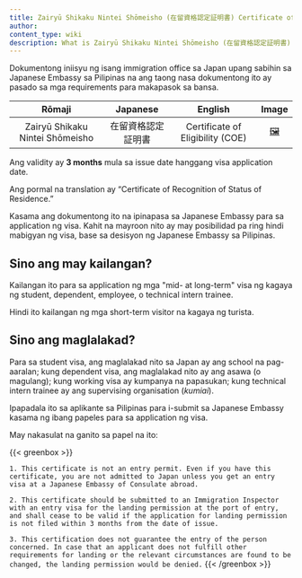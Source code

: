 ```yaml
---
title: Zairyū Shikaku Nintei Shōmeisho (在留資格認定証明書) Certificate of Eligibility
author:
content_type: wiki
description: What is Zairyū Shikaku Nintei Shōmeisho (在留資格認定証明書) Certificate of Eligibility?
---
```

Dokumentong iniisyu ng isang immigration office sa Japan upang sabihin sa Japanese Embassy sa Pilipinas na ang taong nasa dokumentong ito ay pasado sa mga requirements para makapasok sa bansa.

| Rōmaji | Japanese | English | Image |
| :---: | :---: | :---: | :---: | 
| Zairyū Shikaku Nintei Shōmeisho | 在留資格認定証明書 | Certificate of Eligibility (COE) | [🖼️](zairyu-shikaku-nintei-shomeisho-certificate-of-eligibility.jpg "Zairyū Shikaku Nintei Shōmeisho") |

Ang validity ay **3 months** mula sa issue date hanggang visa application date.

Ang pormal na translation ay “Certificate of Recognition of Status of Residence.”

Kasama ang dokumentong ito na ipinapasa sa Japanese Embassy para sa application ng visa. Kahit na mayroon nito ay may posibilidad pa ring hindi mabigyan ng visa, base sa desisyon ng Japanese Embassy sa Pilipinas.

## Sino ang may kailangan?

Kailangan ito para sa application ng mga "mid- at long-term" visa ng kagaya ng student, dependent, employee, o technical intern trainee.

Hindi ito kailangan ng mga short-term visitor na kagaya ng turista.

## Sino ang maglalakad?

Para sa student visa, ang maglalakad nito sa Japan ay ang school na pag-aaralan; kung dependent visa, ang maglalakad nito ay ang asawa (o magulang); kung working visa ay kumpanya na papasukan; kung technical intern trainee ay ang supervising organisation (*kumiai*).

Ipapadala ito sa aplikante sa Pilipinas para i-submit sa Japanese Embassy kasama ng ibang papeles para sa application ng visa.

May nakasulat na ganito sa papel na ito:

{{< greenbox >}}

`1. This certificate is not an entry permit. Even if you have this certificate, you are not admitted to Japan unless you get an entry visa at a Japanese Embassy of Consulate abroad.`

`2. This certificate should be submitted to an Immigration Inspector with an entry visa for the landing permission at the port of entry, and shall cease to be valid if the application for landing permission is not filed within 3 months from the date of issue.`

`3. This certification does not guarantee the entry of the person concerned. In case that an applicant does not fulfill other requirements for landing or the relevant circumstances are found to be changed, the landing permission would be denied.`
{{< /greenbox >}}

